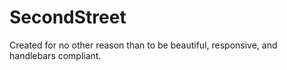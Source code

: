 SecondStreet
============

Created for no other reason than to be beautiful, responsive, and handlebars compliant.
